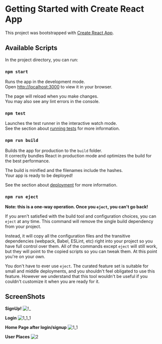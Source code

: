 # Getting Started with Create React App

This project was bootstrapped with [Create React App](https://github.com/facebook/create-react-app).

## Available Scripts

In the project directory, you can run:

### `npm start`

Runs the app in the development mode.\
Open [http://localhost:3000](http://localhost:3000) to view it in your browser.

The page will reload when you make changes.\
You may also see any lint errors in the console.

### `npm test`

Launches the test runner in the interactive watch mode.\
See the section about [running tests](https://facebook.github.io/create-react-app/docs/running-tests) for more information.

### `npm run build`

Builds the app for production to the `build` folder.\
It correctly bundles React in production mode and optimizes the build for the best performance.

The build is minified and the filenames include the hashes.\
Your app is ready to be deployed!

See the section about [deployment](https://facebook.github.io/create-react-app/docs/deployment) for more information.

### `npm run eject`

**Note: this is a one-way operation. Once you `eject`, you can't go back!**

If you aren't satisfied with the build tool and configuration choices, you can `eject` at any time. This command will remove the single build dependency from your project.

Instead, it will copy all the configuration files and the transitive dependencies (webpack, Babel, ESLint, etc) right into your project so you have full control over them. All of the commands except `eject` will still work, but they will point to the copied scripts so you can tweak them. At this point you're on your own.

You don't have to ever use `eject`. The curated feature set is suitable for small and middle deployments, and you shouldn't feel obligated to use this feature. However we understand that this tool wouldn't be useful if you couldn't customize it when you are ready for it.

## ScreenShots
**SignUp!**
![!_](https://github.com/pankaj1980patel/YourPlace-Frontend/assets/86610118/3e6e985e-4961-471f-ac53-3625f813da7a)

**Login**
![1_1_1](https://github.com/pankaj1980patel/YourPlace-Frontend/assets/86610118/b8d4fe0e-9930-4c2d-bdf1-32db776ccfab)

**Home Page after login/signup**
![1_1](https://github.com/pankaj1980patel/YourPlace-Frontend/assets/86610118/5b56b0c1-028e-455c-96ce-d6de51a6e72f)

**User Places**
![2](https://github.com/pankaj1980patel/YourPlace-Frontend/assets/86610118/b157e5b5-c717-4e48-afba-021292510bf0)


